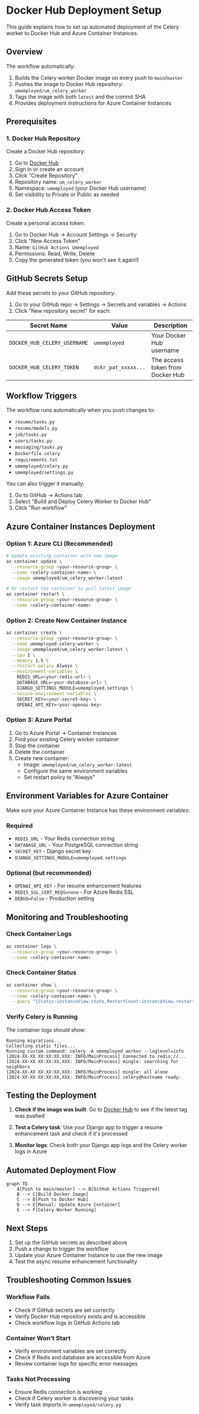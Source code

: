 # Docker Hub Deployment Setup

This guide explains how to set up automated deployment of the Celery worker to Docker Hub and Azure Container Instances.

## Overview

The workflow automatically:
1. Builds the Celery worker Docker image on every push to `main`/`master`
2. Pushes the image to Docker Hub repository: `umemployed/um_celery_worker`
3. Tags the image with both `latest` and the commit SHA
4. Provides deployment instructions for Azure Container Instances

## Prerequisites

### 1. Docker Hub Repository
Create a Docker Hub repository:
1. Go to [Docker Hub](https://hub.docker.com/)
2. Sign in or create an account
3. Click "Create Repository"
4. Repository name: `um_celery_worker`
5. Namespace: `umemployed` (your Docker Hub username)
6. Set visibility to Private or Public as needed

### 2. Docker Hub Access Token
Create a personal access token:
1. Go to Docker Hub → Account Settings → Security
2. Click "New Access Token"
3. Name: `GitHub Actions Umemployed`
4. Permissions: Read, Write, Delete
5. Copy the generated token (you won't see it again!)

## GitHub Secrets Setup

Add these secrets to your GitHub repository:

1. Go to your GitHub repo → Settings → Secrets and variables → Actions
2. Click "New repository secret" for each:

| Secret Name | Value | Description |
|-------------|-------|-------------|
| `DOCKER_HUB_CELERY_USERNAME` | `umemployed` | Your Docker Hub username |
| `DOCKER_HUB_CELERY_TOKEN` | `dckr_pat_xxxxx...` | The access token from Docker Hub |

## Workflow Triggers

The workflow runs automatically when you push changes to:
- `resume/tasks.py`
- `resume/models.py` 
- `job/tasks.py`
- `users/tasks.py`
- `messaging/tasks.py`
- `Dockerfile.celery`
- `requirements.txt`
- `umemployed/celery.py`
- `umemployed/settings.py`

You can also trigger it manually:
1. Go to GitHub → Actions tab
2. Select "Build and Deploy Celery Worker to Docker Hub"
3. Click "Run workflow"

## Azure Container Instances Deployment

### Option 1: Azure CLI (Recommended)

```bash
# Update existing container with new image
az container update \
  --resource-group <your-resource-group> \
  --name <celery-container-name> \
  --image umemployed/um_celery_worker:latest

# Or restart the container to pull latest image
az container restart \
  --resource-group <your-resource-group> \
  --name <celery-container-name>
```

### Option 2: Create New Container Instance

```bash
az container create \
  --resource-group <your-resource-group> \
  --name umemployed-celery-worker \
  --image umemployed/um_celery_worker:latest \
  --cpu 1 \
  --memory 1.5 \
  --restart-policy Always \
  --environment-variables \
    REDIS_URL=<your-redis-url> \
    DATABASE_URL=<your-database-url> \
    DJANGO_SETTINGS_MODULE=umemployed.settings \
  --secure-environment-variables \
    SECRET_KEY=<your-secret-key> \
    OPENAI_API_KEY=<your-openai-key>
```

### Option 3: Azure Portal

1. Go to Azure Portal → Container Instances
2. Find your existing Celery worker container
3. Stop the container
4. Delete the container
5. Create new container:
   - Image: `umemployed/um_celery_worker:latest`
   - Configure the same environment variables
   - Set restart policy to "Always"

## Environment Variables for Azure Container

Make sure your Azure Container Instance has these environment variables:

### Required
- `REDIS_URL` - Your Redis connection string
- `DATABASE_URL` - Your PostgreSQL connection string  
- `SECRET_KEY` - Django secret key
- `DJANGO_SETTINGS_MODULE=umemployed.settings`

### Optional (but recommended)
- `OPENAI_API_KEY` - For resume enhancement features
- `REDIS_SSL_CERT_REQS=none` - For Azure Redis SSL
- `DEBUG=False` - Production setting

## Monitoring and Troubleshooting

### Check Container Logs
```bash
az container logs \
  --resource-group <your-resource-group> \
  --name <celery-container-name>
```

### Check Container Status
```bash
az container show \
  --resource-group <your-resource-group> \
  --name <celery-container-name> \
  --query "{Status:instanceView.state,RestartCount:instanceView.restartCount,Image:containers[0].image}"
```

### Verify Celery is Running
The container logs should show:
```
Running migrations...
Collecting static files...
Running custom command: celery -A umemployed worker --loglevel=info
[2024-XX-XX XX:XX:XX,XXX: INFO/MainProcess] Connected to redis://...
[2024-XX-XX XX:XX:XX,XXX: INFO/MainProcess] mingle: searching for neighbors
[2024-XX-XX XX:XX:XX,XXX: INFO/MainProcess] mingle: all alone
[2024-XX-XX XX:XX:XX,XXX: INFO/MainProcess] celery@hostname ready.
```

## Testing the Deployment

1. **Check if the image was built**: Go to [Docker Hub](https://hub.docker.com/r/umemployed/um_celery_worker/tags) to see if the latest tag was pushed

2. **Test a Celery task**: Use your Django app to trigger a resume enhancement task and check if it's processed

3. **Monitor logs**: Check both your Django app logs and the Celery worker logs in Azure

## Automated Deployment Flow

```mermaid
graph TD
    A[Push to main/master] --> B[GitHub Actions Triggered]
    B --> C[Build Docker Image]
    C --> D[Push to Docker Hub]
    D --> E[Manual: Update Azure Container]
    E --> F[Celery Worker Running]
```

## Next Steps

1. Set up the GitHub secrets as described above
2. Push a change to trigger the workflow
3. Update your Azure Container Instance to use the new image
4. Test the async resume enhancement functionality

## Troubleshooting Common Issues

### Workflow Fails
- Check if GitHub secrets are set correctly
- Verify Docker Hub repository exists and is accessible
- Check workflow logs in GitHub Actions tab

### Container Won't Start
- Verify environment variables are set correctly
- Check if Redis and database are accessible from Azure
- Review container logs for specific error messages

### Tasks Not Processing
- Ensure Redis connection is working
- Check if Celery worker is discovering your tasks
- Verify task imports in `umemployed/celery.py`
